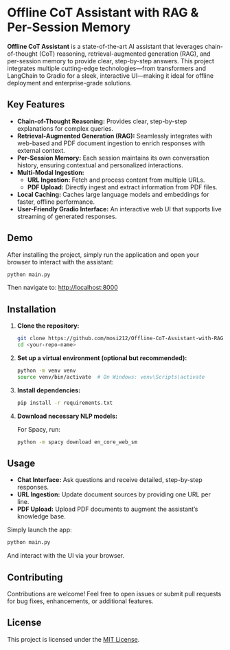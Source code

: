# Offline CoT Assistant with RAG & Per-Session Memory

**Offline CoT Assistant** is a state-of-the-art AI assistant that leverages chain-of-thought (CoT) reasoning, retrieval-augmented generation (RAG), and per-session memory to provide clear, step-by-step answers. This project integrates multiple cutting-edge technologies—from transformers and LangChain to Gradio for a sleek, interactive UI—making it ideal for offline deployment and enterprise-grade solutions.

## Key Features

- **Chain-of-Thought Reasoning:** Provides clear, step-by-step explanations for complex queries.
- **Retrieval-Augmented Generation (RAG):** Seamlessly integrates with web-based and PDF document ingestion to enrich responses with external context.
- **Per-Session Memory:** Each session maintains its own conversation history, ensuring contextual and personalized interactions.
- **Multi-Modal Ingestion:**
  - **URL Ingestion:** Fetch and process content from multiple URLs.
  - **PDF Upload:** Directly ingest and extract information from PDF files.
- **Local Caching:** Caches large language models and embeddings for faster, offline performance.
- **User-Friendly Gradio Interface:** An interactive web UI that supports live streaming of generated responses.

## Demo

After installing the project, simply run the application and open your browser to interact with the assistant:

```bash
python main.py
```

Then navigate to: [http://localhost:8000](http://localhost:8000)

## Installation

1. **Clone the repository:**

   ```bash
   git clone https://github.com/mosi212/Offline-CoT-Assistant-with-RAG-V2.git
   cd <your-repo-name>
   ```

2. **Set up a virtual environment (optional but recommended):**

   ```bash
   python -m venv venv
   source venv/bin/activate  # On Windows: venv\Scripts\activate
   ```

3. **Install dependencies:**

   ```bash
   pip install -r requirements.txt
   ```

4. **Download necessary NLP models:**

   For Spacy, run:
   ```bash
   python -m spacy download en_core_web_sm
   ```

## Usage

- **Chat Interface:** Ask questions and receive detailed, step-by-step responses.
- **URL Ingestion:** Update document sources by providing one URL per line.
- **PDF Upload:** Upload PDF documents to augment the assistant’s knowledge base.

Simply launch the app:

```bash
python main.py
```

And interact with the UI via your browser.

## Contributing

Contributions are welcome! Feel free to open issues or submit pull requests for bug fixes, enhancements, or additional features.

## License

This project is licensed under the [MIT License](LICENSE).
